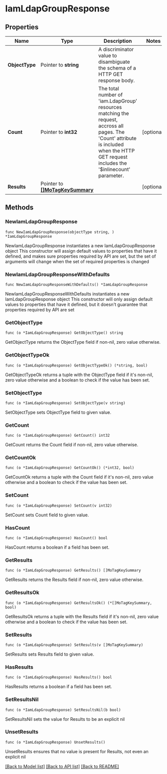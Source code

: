 # IamLdapGroupResponse

## Properties

Name | Type | Description | Notes
------------ | ------------- | ------------- | -------------
**ObjectType** | Pointer to **string** | A discriminator value to disambiguate the schema of a HTTP GET response body. | 
**Count** | Pointer to **int32** | The total number of &#39;iam.LdapGroup&#39; resources matching the request, accross all pages. The &#39;Count&#39; attribute is included when the HTTP GET request includes the &#39;$inlinecount&#39; parameter. | [optional] 
**Results** | Pointer to [**[]MoTagKeySummary**](mo.TagKeySummary.md) |  | [optional] 

## Methods

### NewIamLdapGroupResponse

`func NewIamLdapGroupResponse(objectType string, ) *IamLdapGroupResponse`

NewIamLdapGroupResponse instantiates a new IamLdapGroupResponse object
This constructor will assign default values to properties that have it defined,
and makes sure properties required by API are set, but the set of arguments
will change when the set of required properties is changed

### NewIamLdapGroupResponseWithDefaults

`func NewIamLdapGroupResponseWithDefaults() *IamLdapGroupResponse`

NewIamLdapGroupResponseWithDefaults instantiates a new IamLdapGroupResponse object
This constructor will only assign default values to properties that have it defined,
but it doesn't guarantee that properties required by API are set

### GetObjectType

`func (o *IamLdapGroupResponse) GetObjectType() string`

GetObjectType returns the ObjectType field if non-nil, zero value otherwise.

### GetObjectTypeOk

`func (o *IamLdapGroupResponse) GetObjectTypeOk() (*string, bool)`

GetObjectTypeOk returns a tuple with the ObjectType field if it's non-nil, zero value otherwise
and a boolean to check if the value has been set.

### SetObjectType

`func (o *IamLdapGroupResponse) SetObjectType(v string)`

SetObjectType sets ObjectType field to given value.


### GetCount

`func (o *IamLdapGroupResponse) GetCount() int32`

GetCount returns the Count field if non-nil, zero value otherwise.

### GetCountOk

`func (o *IamLdapGroupResponse) GetCountOk() (*int32, bool)`

GetCountOk returns a tuple with the Count field if it's non-nil, zero value otherwise
and a boolean to check if the value has been set.

### SetCount

`func (o *IamLdapGroupResponse) SetCount(v int32)`

SetCount sets Count field to given value.

### HasCount

`func (o *IamLdapGroupResponse) HasCount() bool`

HasCount returns a boolean if a field has been set.

### GetResults

`func (o *IamLdapGroupResponse) GetResults() []MoTagKeySummary`

GetResults returns the Results field if non-nil, zero value otherwise.

### GetResultsOk

`func (o *IamLdapGroupResponse) GetResultsOk() (*[]MoTagKeySummary, bool)`

GetResultsOk returns a tuple with the Results field if it's non-nil, zero value otherwise
and a boolean to check if the value has been set.

### SetResults

`func (o *IamLdapGroupResponse) SetResults(v []MoTagKeySummary)`

SetResults sets Results field to given value.

### HasResults

`func (o *IamLdapGroupResponse) HasResults() bool`

HasResults returns a boolean if a field has been set.

### SetResultsNil

`func (o *IamLdapGroupResponse) SetResultsNil(b bool)`

 SetResultsNil sets the value for Results to be an explicit nil

### UnsetResults
`func (o *IamLdapGroupResponse) UnsetResults()`

UnsetResults ensures that no value is present for Results, not even an explicit nil

[[Back to Model list]](../README.md#documentation-for-models) [[Back to API list]](../README.md#documentation-for-api-endpoints) [[Back to README]](../README.md)


